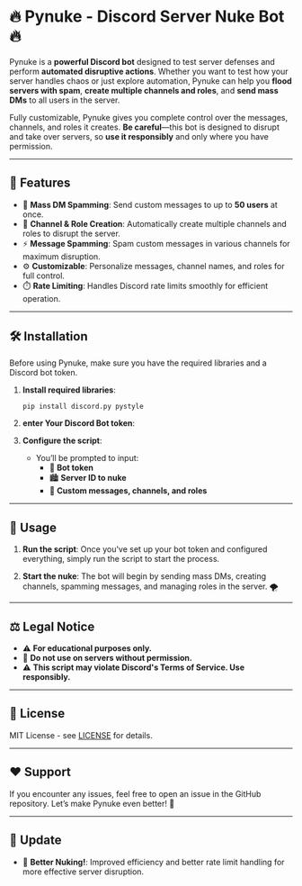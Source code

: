 # 🔥 **Pynuke - Discord Server Nuke Bot** 🔥

Pynuke is a **powerful Discord bot** designed to test server defenses and perform **automated disruptive actions**. Whether you want to test how your server handles chaos or just explore automation, Pynuke can help you **flood servers with spam**, **create multiple channels and roles**, and **send mass DMs** to all users in the server.

Fully customizable, Pynuke gives you complete control over the messages, channels, and roles it creates. **Be careful**—this bot is designed to disrupt and take over servers, so **use it responsibly** and only where you have permission.

---

## 🚀 **Features**

- 💬 **Mass DM Spamming**: Send custom messages to up to **50 users** at once.
- 🔧 **Channel & Role Creation**: Automatically create multiple channels and roles to disrupt the server.
- ⚡ **Message Spamming**: Spam custom messages in various channels for maximum disruption.
- ⚙️ **Customizable**: Personalize messages, channel names, and roles for full control.
- ⏱️ **Rate Limiting**: Handles Discord rate limits smoothly for efficient operation.

---

## 🛠️ **Installation**

Before using Pynuke, make sure you have the required libraries and a Discord bot token.

1. **Install required libraries**:
   ```bash
   pip install discord.py pystyle
   ```

2. **enter Your Discord Bot token**:

3. **Configure the script**:
   - You’ll be prompted to input:
     - 🔑 **Bot token**
     - 🏙️ **Server ID to nuke**
     - 💌 **Custom messages, channels, and roles**

---

## 🚀 **Usage**

1. **Run the script**:
   Once you've set up your bot token and configured everything, simply run the script to start the process.

2. **Start the nuke**:
   The bot will begin by sending mass DMs, creating channels, spamming messages, and managing roles in the server. 🌪️

---

## ⚖️ **Legal Notice**

- ⚠️ **For educational purposes only.**
- 🚫 **Do not use on servers without permission.**
- ⚠️ **This script may violate Discord's Terms of Service. Use responsibly.**

---

## 📝 **License**

MIT License - see [LICENSE](LICENSE) for details.

---

## ❤️ **Support**

If you encounter any issues, feel free to open an issue in the GitHub repository. Let’s make Pynuke even better! 💪

---

## 🚨 **Update**

- 🚀 **Better Nuking!**: Improved efficiency and better rate limit handling for more effective server disruption.
